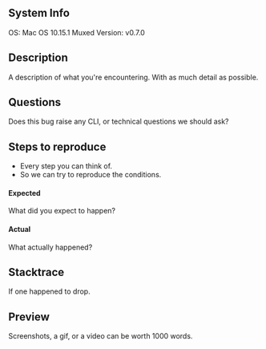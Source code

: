 ## System Info
OS: Mac OS 10.15.1
Muxed Version: v0.7.0

## Description
A description of what you're encountering. With as much detail as possible.

## Questions
Does this bug raise any CLI, or technical questions we should ask?

## Steps to reproduce

- Every step you can think of.
- So we can try to reproduce the conditions.

#### Expected
What did you expect to happen?

#### Actual
What actually happened?

## Stacktrace
If one happened to drop.

## Preview
Screenshots, a gif, or a video can be worth 1000 words.
